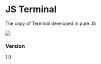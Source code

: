 # JS Terminal

The copy of Terminal developed in pure JS

![][drag]

### Version
1.0

[drag]: https://raw.githubusercontent.com/pedrolaxe/js-terminal/master/image1.jpg